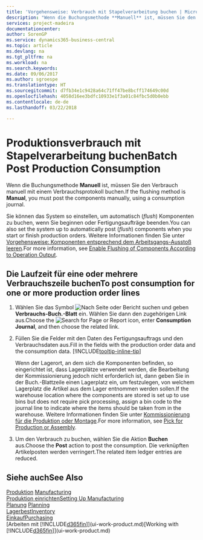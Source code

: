 ```yaml
---
title: 'Vorgehensweise: Verbrauch mit Stapelverarbeitung buchen | Microsoft Docs'
description: "Wenn die Buchungsmethode **Manuell** ist, müssen Sie den Verbrauch manuell mit einem Verbrauchsprotokoll buchen."
services: project-madeira
documentationcenter: 
author: SorenGP
ms.service: dynamics365-business-central
ms.topic: article
ms.devlang: na
ms.tgt_pltfrm: na
ms.workload: na
ms.search.keywords: 
ms.date: 09/06/2017
ms.author: sgroespe
ms.translationtype: HT
ms.sourcegitcommit: d7fb34e1c9428a64c71ff47be8bcff174649c00d
ms.openlocfilehash: 4058d16ee3bdfc10933e1f3a01c84fbc5d0b0ebb
ms.contentlocale: de-de
ms.lasthandoff: 03/22/2018

---
```

# <a name="batch-post-production-consumption"></a><span data-ttu-id="149b3-103">Produktionsverbrauch mit Stapelverarbeitung buchen</span><span class="sxs-lookup"><span data-stu-id="149b3-103">Batch Post Production Consumption</span></span>
<span data-ttu-id="149b3-104">Wenn die Buchungsmethode **Manuell** ist, müssen Sie den Verbrauch manuell mit einem Verbrauchsprotokoll buchen.</span><span class="sxs-lookup"><span data-stu-id="149b3-104">If the flushing method is **Manual**, you must post the components manually, using a consumption journal.</span></span>

<span data-ttu-id="149b3-105">Sie können das System so einstellen, um automatisch (*flush*) Komponenten zu buchen, wenn Sie beginnen oder Fertigungsaufträge beenden.</span><span class="sxs-lookup"><span data-stu-id="149b3-105">You can also set the system up to automatically post (*flush*) components when you start or finish production orders.</span></span> <span data-ttu-id="149b3-106">Weitere Informationen finden Sie unter [Vorgehensweise: Komponenten entsprechend dem Arbeitsgangs-Ausstoß leeren](production-how-to-flush-components-according-to-operation-output.md).</span><span class="sxs-lookup"><span data-stu-id="149b3-106">For more information, see [Enable Flushing of Components According to Operation Output](production-how-to-flush-components-according-to-operation-output.md).</span></span>

## <a name="to-post-consumption-for-one-or-more-production-order-lines"></a><span data-ttu-id="149b3-107">Die Laufzeit für eine oder mehrere Verbrauchszeile buchen</span><span class="sxs-lookup"><span data-stu-id="149b3-107">To post consumption for one or more production order lines</span></span>  
1.  <span data-ttu-id="149b3-108">Wählen Sie das Symbol ![Nach Seite oder Bericht suchen](media/ui-search/search_small.png "Nach Seite oder Bericht suchen") und geben **Verbrauchs-Buch.-Blatt** ein. Wählen Sie dann den zugehörigen Link aus.</span><span class="sxs-lookup"><span data-stu-id="149b3-108">Choose the ![Search for Page or Report](media/ui-search/search_small.png "Search for Page or Report icon") icon, enter **Consumption Journal**, and then choose the related link.</span></span>  
2.  <span data-ttu-id="149b3-109">Füllen Sie die Felder mit den Daten des Fertigungsauftrags und den Verbrauchsdaten aus.</span><span class="sxs-lookup"><span data-stu-id="149b3-109">Fill in the fields with the production order data and the consumption data.</span></span> [!INCLUDE[tooltip-inline-tip](includes/tooltip-inline-tip_md.md)]  

    <span data-ttu-id="149b3-110">Wenn der Lagerort, an dem sich die Komponenten befinden, so eingerichtet ist, dass Lagerplätze verwendet werden, die Bearbeitung der Kommissionierung jedoch nicht erforderlich ist, dann geben Sie in der Buch.-Blattzeile einen Lagerplatz ein, um festzulegen, von welchem Lagerplatz die Artikel aus dem Lager entnommen werden sollen.</span><span class="sxs-lookup"><span data-stu-id="149b3-110">If the warehouse location where the components are stored is set up to use bins but does not require pick processing, assign a bin code to the journal line to indicate where the items should be taken from in the warehouse.</span></span> <span data-ttu-id="149b3-111">Weitere Informationen finden Sie unter [Kommissionierung für die Produktion oder Montage](warehouse-how-to-pick-for-production.md).</span><span class="sxs-lookup"><span data-stu-id="149b3-111">For more information, see [Pick for Production or Assembly](warehouse-how-to-pick-for-production.md).</span></span>  
3.  <span data-ttu-id="149b3-112">Um den Verbrauch zu buchen, wählen Sie die Aktion **Buchen** aus.</span><span class="sxs-lookup"><span data-stu-id="149b3-112">Choose the **Post** action to post the consumption.</span></span> <span data-ttu-id="149b3-113">Die verknüpften Artikelposten werden verringert.</span><span class="sxs-lookup"><span data-stu-id="149b3-113">The related item ledger entries are reduced.</span></span>

## <a name="see-also"></a><span data-ttu-id="149b3-114">Siehe auch</span><span class="sxs-lookup"><span data-stu-id="149b3-114">See Also</span></span>  
<span data-ttu-id="149b3-115">[Produktion](production-manage-manufacturing.md)  </span><span class="sxs-lookup"><span data-stu-id="149b3-115">[Manufacturing](production-manage-manufacturing.md)  </span></span>  
[<span data-ttu-id="149b3-116">Produktion einrichten</span><span class="sxs-lookup"><span data-stu-id="149b3-116">Setting Up Manufacturing</span></span>](production-configure-production-processes.md)  
<span data-ttu-id="149b3-117">[Planung](production-planning.md)    </span><span class="sxs-lookup"><span data-stu-id="149b3-117">[Planning](production-planning.md)    </span></span>  
[<span data-ttu-id="149b3-118">Lagerbest</span><span class="sxs-lookup"><span data-stu-id="149b3-118">Inventory</span></span>](inventory-manage-inventory.md)  
[<span data-ttu-id="149b3-119">Einkauf</span><span class="sxs-lookup"><span data-stu-id="149b3-119">Purchasing</span></span>](purchasing-manage-purchasing.md)  
<span data-ttu-id="149b3-120">[Arbeiten mit [!INCLUDE[d365fin](includes/d365fin_md.md)]](ui-work-product.md)</span><span class="sxs-lookup"><span data-stu-id="149b3-120">[Working with [!INCLUDE[d365fin](includes/d365fin_md.md)]](ui-work-product.md)</span></span>


